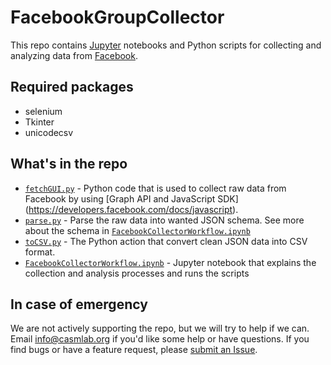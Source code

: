 FacebookGroupCollector
=====================================

This repo contains [Jupyter](http://jupyter.org/) notebooks and Python scripts for collecting and analyzing data from [Facebook](http://www.facebook.com).

## Required packages
- selenium
- Tkinter
- unicodecsv

## What's in the repo

- [```fetchGUI.py```](fetchGUI.py) - Python code that is used to collect raw data from Facebook by using [Graph API and JavaScript SDK] (https://developers.facebook.com/docs/javascript).
- [```parse.py```](parse.py) - Parse the raw data into wanted JSON schema. See more about the schema in [```FacebookCollectorWorkflow.ipynb```](FacebookCollectorWorkflow.ipynb)
- [```toCSV.py```](toCSV.py) - The Python action that convert clean JSON data into CSV format.
- [```FacebookCollectorWorkflow.ipynb```](FacebookCollectorWorkflow.ipynb) - Jupyter notebook that explains the collection and analysis processes and runs the scripts 

## In case of emergency

We are not actively supporting the repo, but we will try to help if we can. Email [info@casmlab.org](mailto:info@casmlab.org) if you'd like some help or have questions. If you find bugs or have a feature request, please [submit an Issue](https://help.github.com/articles/creating-an-issue/).